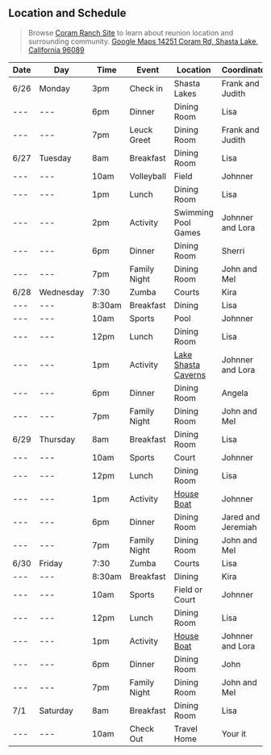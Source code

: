 ## Location and Schedule
> Browse [Coram Ranch Site](https://www.coramranch.com/) to learn about reunion location and surrounding community. [Google Maps 14251 Coram Rd, Shasta Lake, California 96089](https://www.google.com/maps/place/14251+Coram+Rd,+Shasta+Lake,+CA+96019/@40.707988,-122.44701,16z/data=!4m5!3m4!1s0x54d28be161c895ef:0xca3b8805b9b6a5ec!8m2!3d40.7079882!4d-122.4470104?hl=en)


| Date | Day | Time | Event | Location | Coordinator |
| --- | --- | --- | --- | --- | --- |
| 6/26 | Monday | 3pm | Check in | Shasta Lakes | Frank and Judith |
| --- | --- | 6pm | Dinner | Dining Room | Lisa |
| --- | --- | 7pm | Leuck Greet | Dining Room | Frank and Judith |
| 6/27 | Tuesday | 8am | Breakfast | Dining Room | Lisa |
| --- | --- | 10am | Volleyball | Field | Johnner |
| --- | --- | 1pm | Lunch | Dining Room | Lisa |
| --- | --- | 2pm | Activity | Swimming Pool Games | Johnner and Lora |
| --- | --- | 6pm | Dinner | Dining Room | Sherri |
| --- | --- | 7pm | Family Night | Dining Room | John and Mel |
| 6/28 | Wednesday | 7:30 | Zumba | Courts | Kira |
| --- | --- | 8:30am | Breakfast | Dining | Lisa |
| --- | --- | 10am | Sports | Pool | Johnner |
| --- | --- | 12pm | Lunch | Dining Room | Lisa |
| --- | --- | 1pm | Activity | [Lake Shasta Caverns](http://lakeshastacaverns.clickforward.com/group-tours) | Johnner and Lora |
| --- | --- | 6pm | Dinner | Dining Room | Angela |
| --- | --- | 7pm | Family Night | Dining Room | John and Mel |
| 6/29 | Thursday | 8am | Breakfast | Dining Room | Lisa |
| --- | --- | 10am | Sports | Court | Johnner |
| --- | --- | 12pm | Lunch | Dining Room | Lisa |
| --- | --- | 1pm | Activity | [House Boat](https://bridgebayhouseboats.com/houseboats/grand-sierra) | Johnner |
| --- | --- | 6pm | Dinner | Dining Room | Jared and Jeremiah |
| --- | --- | 7pm | Family Night | Dining Room | John and Mel |
| 6/30 | Friday | 7:30 | Zumba | Courts | Lisa |
| --- | --- | 8:30am | Breakfast | Dining | Kira |
| --- | --- | 10am | Sports | Field or Court | Johnner |
| --- | --- | 12pm | Lunch | Dining Room | Lisa |
| --- | --- | 1pm | Activity | [House Boat](https://bridgebayhouseboats.com/houseboats/grand-sierra) | Johnner and Lora |
| --- | --- | 6pm | Dinner | Dining Room | John |
| --- | --- | 7pm | Family Night | Dining Room |John and Mel |
| 7/1 | Saturday | 8am | Breakfast | Dining Room | Lisa |
| --- | --- | 10am | Check Out | Travel Home | Your it |
